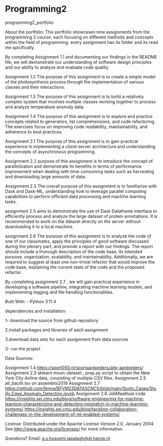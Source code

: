 # Programming2

programming2_portfolio

About the portfolio: This portfolio showcases nine assignments from the programming 2 course, each focusing on different methods and concepts within the field of programming.
every assignment has its folder and its read me spicifically.

By completing Assignment 1.1 and documenting our findings in the README file, we will demonstrate our understanding of software design principles and our ability to analyze and evaluate code quality.  

 Assignment 1.2 The purpose of this assignment is to create a simple model of the photosynthesis process through the implementation of various classes and their interactions. 

 Assignment 1.3 The purpose of this assignment is to build a relatively complex system that involves multiple classes working together to process and analyze temperature anomaly data.
 
 Assignment 1.4 The purpose of this assignment is to explore and practice concepts related to generators, list comprehensions, and code refactoring. The exercises focus on improving code readability, maintainability, and adherence to best practices.

 Assignment 2.1 The purpose of this assignment is to gain practical experience in implementing a client-server architecture and understanding the concepts of asynchronous programming.

Assignment 2.2 purpose of this assignment is to introduce the concept of parallelization and demonstrate its benefits in terms of performance improvement when dealing with time-consuming tasks such as harvesting and downloading large amounts of data.

Assignment 2.3 The overall purpose of this assignment is to familiarize  with Dask and Dask-ML, understanding how to leverage parallel computing capabilities to perform efficient data processing and machine learning tasks.

assignment 2.5 aims to demonstrate the use of Dask Dataframe interface to efficiently process and analyze the large dataset of protein annotations. It is recommended to work on the dataset directly on the server without downloading it to a local machine. 

assignment 2.6 The purpose of this assignment is to analyze the code of one of our classmates, apply the principles of good software discussed during the plenary part, and provide a report with our findings. The report should include a thorough description of the code base, its intended purpose, organization, scalability, and maintainability. Additionally, we are required to suggest at least one non-trivial refactor that would improve the code base, explaining the current state of the code and the proposed refactor.

By completing  assignment 2.7 , we will gain practical experience in developing a software pipeline, integrating machine learning models, and implementing logging and file handling functionalities.

Built With: - Python 3.11.4

dependencies and installation:

1- download the source from github repository

2.install packages and libraries of each assignment

3.download data sets for each assignment from data sources

3- run the project

Data Sources:

Assignment 1.4  https://sport050.nl/sportaanbieders/alle-aanbieders/
Assignment 2.3   sklearn moon-dataset ,  prep.py script to obtain the New York City Airline data, consisting of multiple CSV files.
Assignment 2.5 all_bacilli.tsv on assemblix2019
Assignment 2.7  https://github.com/fenna/BFVM23DATASCNC5/blob/main/Study_Cases/Study_Case_Anomaly_Detection.ipynb
Assignment 2.6 JobMaathuis code  
https://insights.sei.cmu.edu/blog/software-engineering-for-machine-learning-characterizing-and-detecting-mismatch-in-machine-learning-systems/
https://insights.sei.cmu.edu/blog/tackling-collaboration-challenges-in-the-development-of-ml-enabled-systems/

License: Distributed under the  Apache License Version 2.0, January 2004
See  http://www.apache.org/licenses/ for more information.

Questions? Email: g.s.hosseini.japalagh@st.hanze.nl
